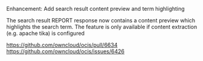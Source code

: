 Enhancement: Add search result content preview and term highlighting

The search result REPORT response now contains a content preview which highlights the search term.
The feature is only available if content extraction (e.g. apache tika) is configured

https://github.com/owncloud/ocis/pull/6634
https://github.com/owncloud/ocis/issues/6426
